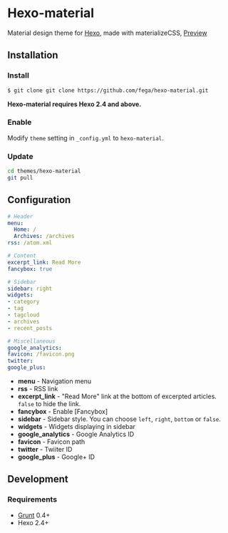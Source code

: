 # Hexo-material

Material design theme for [Hexo], made with materializeCSS, [Preview](http://fabiangutierrez.co/notes)

## Installation

### Install

``` bash
$ git clone git clone https://github.com/fega/hexo-material.git
```

**Hexo-material requires Hexo 2.4 and above.**

### Enable

Modify `theme` setting in `_config.yml` to `hexo-material`.

### Update

``` bash
cd themes/hexo-material
git pull
```

## Configuration

``` yml
# Header
menu:
  Home: /
  Archives: /archives
rss: /atom.xml

# Content
excerpt_link: Read More
fancybox: true

# Sidebar
sidebar: right
widgets:
- category
- tag
- tagcloud
- archives
- recent_posts

# Miscellaneous
google_analytics:
favicon: /favicon.png
twitter:
google_plus:
```

- **menu** - Navigation menu
- **rss** - RSS link
- **excerpt_link** - "Read More" link at the bottom of excerpted articles. `false` to hide the link.
- **fancybox** - Enable [Fancybox]
- **sidebar** - Sidebar style. You can choose `left`, `right`, `bottom` or `false`.
- **widgets** - Widgets displaying in sidebar
- **google_analytics** - Google Analytics ID
- **favicon** - Favicon path
- **twitter** - Twiiter ID
- **google_plus** - Google+ ID

## Development

### Requirements

- [Grunt] 0.4+
- Hexo 2.4+

[Hexo]: http://zespia.tw/hexo/
[Grunt]: http://gruntjs.com/
